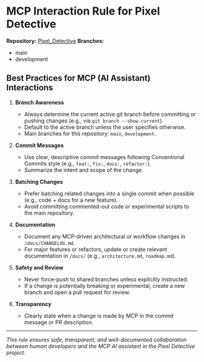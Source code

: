 # MCP Interaction Rule for Pixel Detective

**Repository:** [Pixel_Detective](https://github.com/rm2thaddeus/Pixel_Detective.git)
**Branches:**
- main
- development

## Best Practices for MCP (AI Assistant) Interactions

1. **Branch Awareness**
   - Always determine the current active git branch before committing or pushing changes (e.g., via `git branch --show-current`).
   - Default to the active branch unless the user specifies otherwise.
   - Main branches for this repository: `main`, `development`.

2. **Commit Messages**
   - Use clear, descriptive commit messages following Conventional Commits style (e.g., `feat:`, `fix:`, `docs:`, `refactor:`).
   - Summarize the intent and scope of the change.

3. **Batching Changes**
   - Prefer batching related changes into a single commit when possible (e.g., code + docs for a new feature).
   - Avoid committing commented-out code or experimental scripts to the main repository.

4. **Documentation**
   - Document any MCP-driven architectural or workflow changes in `/docs/CHANGELOG.md`.
   - For major features or refactors, update or create relevant documentation in `/docs/` (e.g., `architecture.md`, `roadmap.md`).

5. **Safety and Review**
   - Never force-push to shared branches unless explicitly instructed.
   - If a change is potentially breaking or experimental, create a new branch and open a pull request for review.

6. **Transparency**
   - Clearly state when a change is made by MCP in the commit message or PR description.

---

_This rule ensures safe, transparent, and well-documented collaboration between human developers and the MCP AI assistant in the Pixel Detective project._ 